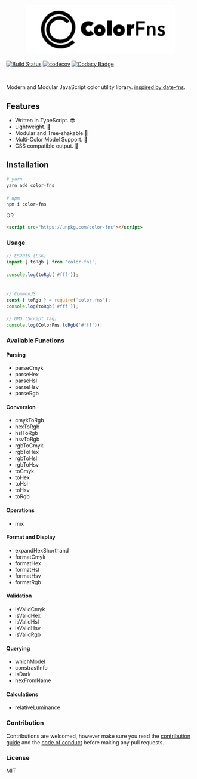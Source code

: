 <p align="center">
  <img width="400" src="https://github.com/baianat/color-fns/blob/master/logo.svg">
</p>

<p align="center">

[![Build Status](https://travis-ci.org/baianat/color-fns.svg?branch=master)](https://travis-ci.org/baianat/color-fns)
[![codecov](https://codecov.io/gh/baianat/color-fns/branch/master/graph/badge.svg)](https://codecov.io/gh/baianat/color-fns)
[![Codacy Badge](https://api.codacy.com/project/badge/Grade/a4d7bc3726514688b7186cce0852ebc4)](https://www.codacy.com/app/logaretm1/color-fns?utm_source=github.com&amp;utm_medium=referral&amp;utm_content=baianat/color-fns&amp;utm_campaign=Badge_Grade)

</p>
<br>

Modern and Modular JavaScript color utility library. [inspired by date-fns](https://date-fns.org/).

## Features

- Written in TypeScript. 😎
- Lightweight. 💸
- Modular and Tree-shakable.🌳
- Multi-Color Model Support. 🎨
- CSS compatible output. 💨

## Installation

```bash
# yarn
yarn add color-fns

# npm
npm i color-fns
```

OR

```html
<script src="https://unpkg.com/color-fns"></script>
```

### Usage

```js
// ES2015 (ES6)
import { toRgb } from 'color-fns';

console.log(toRgb('#fff'));


// CommonJS
const { toRgb } = require('color-fns');
console.log(toRgb('#fff'));

// UMD (Script Tag)
console.log(ColorFns.toRgb('#fff'));
```

### Available Functions

#### Parsing

- parseCmyk
- parseHex
- parseHsl
- parseHsv
- parseRgb

#### Conversion

- cmykToRgb
- hexToRgb
- hslToRgb
- hsvToRgb
- rgbToCmyk
- rgbToHex
- rgbToHsl
- rgbToHsv
- toCmyk
- toHex
- toHsl
- toHsv
- toRgb

#### Operations

- mix

#### Format and Display

- expandHexShorthand
- formatCmyk
- formatHex
- formatHsl
- formatHsv
- formatRgb

#### Validation

- isValidCmyk
- isValidHex
- isValidHsl
- isValidHsv
- isValidRgb

#### Querying

- whichModel
- constrastInfo
- isDark
- hexFromName

#### Calculations

- relativeLuminance

### Contribution

Contributions are welcomed, however make sure you read the [contribution guide](.github/CONTRIBUTING.md) and the [code of conduct](.github/CONDUCT.md) before making any pull requests.

### License

MIT
